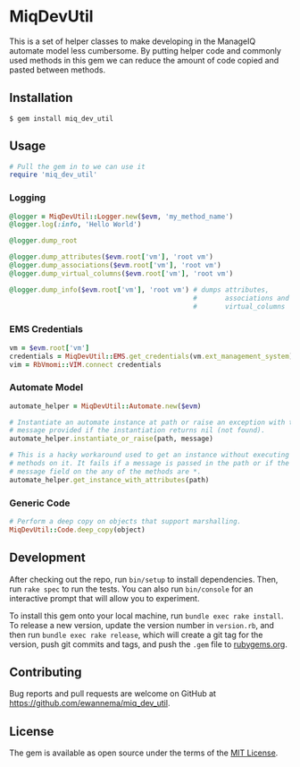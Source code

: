 # MiqDevUtil

This is a set of helper classes to make developing in the ManageIQ automate
model less cumbersome. By putting helper code and commonly used methods in this
gem we can reduce the amount of code copied and pasted between methods.


## Installation

```
$ gem install miq_dev_util
```


## Usage

```ruby
# Pull the gem in to we can use it
require 'miq_dev_util'
```

### Logging ###

```ruby
@logger = MiqDevUtil::Logger.new($evm, 'my_method_name')
@logger.log(:info, 'Hello World')

@logger.dump_root

@logger.dump_attributes($evm.root['vm'], 'root vm')
@logger.dump_associations($evm.root['vm'], 'root vm')
@logger.dump_virtual_columns($evm.root['vm'], 'root vm')

@logger.dump_info($evm.root['vm'], 'root vm') # dumps attributes,
                                              #       associations and
                                              #       virtual_columns
```

### EMS Credentials ###

```ruby
vm = $evm.root['vm']
credentials = MiqDevUtil::EMS.get_credentials(vm.ext_management_system)
vim = RbVmomi::VIM.connect credentials
```

### Automate Model ###

```ruby
automate_helper = MiqDevUtil::Automate.new($evm)

# Instantiate an automate instance at path or raise an exception with the
# message provided if the instantiation returns nil (not found).
automate_helper.instantiate_or_raise(path, message)

# This is a hacky workaround used to get an instance without executing the
# methods on it. It fails if a message is passed in the path or if the
# message field on the any of the methods are *.
automate_helper.get_instance_with_attributes(path)
```

### Generic Code ###

```ruby
# Perform a deep copy on objects that support marshalling.
MiqDevUtil::Code.deep_copy(object)
```


## Development

After checking out the repo, run `bin/setup` to install dependencies. Then, run `rake spec` to run the tests. You can also run `bin/console` for an interactive prompt that will allow you to experiment.

To install this gem onto your local machine, run `bundle exec rake install`. To release a new version, update the version number in `version.rb`, and then run `bundle exec rake release`, which will create a git tag for the version, push git commits and tags, and push the `.gem` file to [rubygems.org](https://rubygems.org).


## Contributing

Bug reports and pull requests are welcome on GitHub at https://github.com/ewannema/miq_dev_util.


## License

The gem is available as open source under the terms of the [MIT License](http://opensource.org/licenses/MIT).

